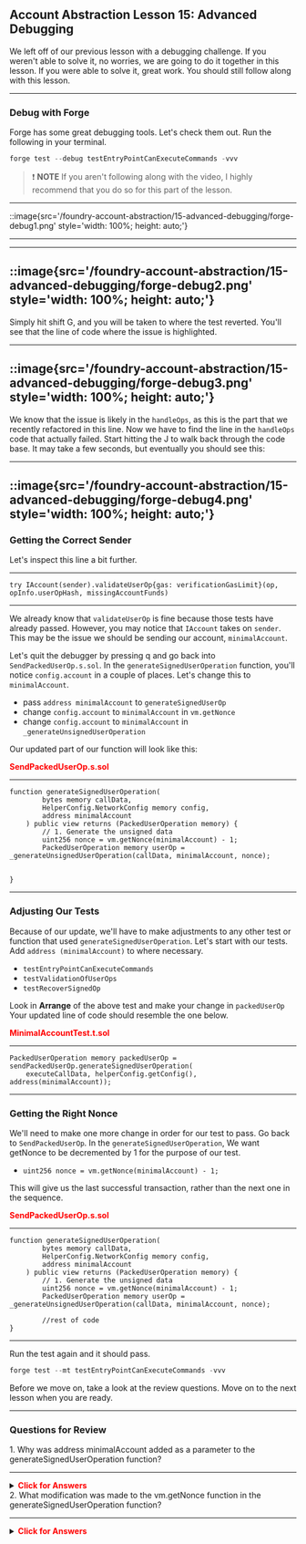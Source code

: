 ## Account Abstraction Lesson 15: Advanced Debugging

We left off of our previous lesson with a debugging challenge. If you weren't able to solve it, no worries, we are going to do it together in this lesson. If you were able to solve it, great work. You should still follow along with this lesson.

---

### Debug with Forge

Forge has some great debugging tools. Let's check them out. Run the following in your terminal.

```js
forge test --debug testEntryPointCanExecuteCommands -vvv
```

> ❗ **NOTE** If you aren't following along with the video, I highly recommend that you do so for this part of the lesson.

---

::image{src='/foundry-account-abstraction/15-advanced-debugging/forge-debug1.png' style='width: 100%; height: auto;'}

---

---

::image{src='/foundry-account-abstraction/15-advanced-debugging/forge-debug2.png' style='width: 100%; height: auto;'}
---

Simply hit shift G, and you will be taken to where the test reverted. You'll see that the line of code where the issue is highlighted.

---

::image{src='/foundry-account-abstraction/15-advanced-debugging/forge-debug3.png' style='width: 100%; height: auto;'}
---

We know that the issue is likely in the `handleOps`, as this is the part that we recently refactored in this line. Now we have to find the line in the `handleOps` code that actually failed. Start hitting the J to walk back through the code base. It may take a few seconds, but eventually you should see this:

---

::image{src='/foundry-account-abstraction/15-advanced-debugging/forge-debug4.png' style='width: 100%; height: auto;'}
---

### Getting the Correct Sender

Let's inspect this line a bit further.

---

```solidity
try IAccount(sender).validateUserOp{gas: verificationGasLimit}(op, opInfo.userOpHash, missingAccountFunds)
```

---

We already know that `validateUserOp` is fine because those tests have already passed. However, you may notice that `IAccount` takes on `sender`. This may be the issue we should be sending our account, `minimalAccount`.

Let's quit the debugger by pressing q and go back into `SendPackedUserOp.s.sol`. In the `generateSignedUserOperation` function, you'll notice `config.account` in a couple of places. Let's change this to `minimalAccount`.

- pass `address minimalAccount` to `generateSignedUserOp`
- change `config.account` to `minimalAccount` in `vm.getNonce`
- change `config.account` to `minimalAccount` in `_generateUnsignedUserOperation`

Our updated part of our function will look like this:

**<span style="color:red">SendPackedUserOp.s.sol</span>**

---

```solidity
function generateSignedUserOperation(
        bytes memory callData,
        HelperConfig.NetworkConfig memory config,
        address minimalAccount
    ) public view returns (PackedUserOperation memory) {
        // 1. Generate the unsigned data
        uint256 nonce = vm.getNonce(minimalAccount) - 1;
        PackedUserOperation memory userOp = _generateUnsignedUserOperation(callData, minimalAccount, nonce);


}
```

---

### Adjusting Our Tests

Because of our update, we'll have to make adjustments to any other test or function that used `generateSignedUserOperation`. Let's start with our tests. Add `address (minimalAccount)` to where necessary.

- `testEntryPointCanExecuteCommands`
- `testValidationOfUserOps`
- `testRecoverSignedOp`

Look in **Arrange** of the above test and make your change in `packedUserOp` Your updated line of code should resemble the one below.

**<span style="color:red">MinimalAccountTest.t.sol</span>**

---

```solidity
PackedUserOperation memory packedUserOp = sendPackedUserOp.generateSignedUserOperation(
    executeCallData, helperConfig.getConfig(), address(minimalAccount));
```

---

### Getting the Right Nonce

We'll need to make one more change in order for our test to pass. Go back to `SendPackedUserOp`. In the `generateSignedUserOperation`, We want getNonce to be decremented by 1 for the purpose of our test.

- `uint256 nonce = vm.getNonce(minimalAccount) - 1;`

This will give us the last successful transaction, rather than the next one in the sequence.

**<span style="color:red">SendPackedUserOp.s.sol</span>**

---

```solidity
function generateSignedUserOperation(
        bytes memory callData,
        HelperConfig.NetworkConfig memory config,
        address minimalAccount
    ) public view returns (PackedUserOperation memory) {
        // 1. Generate the unsigned data
        uint256 nonce = vm.getNonce(minimalAccount) - 1;
        PackedUserOperation memory userOp = _generateUnsignedUserOperation(callData, minimalAccount, nonce);

        //rest of code
}
```

---

Run the test again and it should pass.

```js
forge test --mt testEntryPointCanExecuteCommands -vvv
```

Before we move on, take a look at the review questions. Move on to the next lesson when you are ready.

---

### Questions for Review

<summary>1. Why was address minimalAccount added as a parameter to the generateSignedUserOperation function?</summary>

---

<details>

**<summary><span style="color:red">Click for Answers</span></summary>**

    It was added to ensure that the correct account is used when generating the signed user operation. This change allows the function to specifically target the minimalAccount.

</details>


<summary>2. What modification was made to the vm.getNonce function in the generateSignedUserOperation function?</summary>

---

<details>

**<summary><span style="color:red">Click for Answers</span></summary>**

It was modified to subtract 1 from the nonce value. This change ensures that the function retrieves the last successful transaction rather than the next one in the sequence.

</details>


